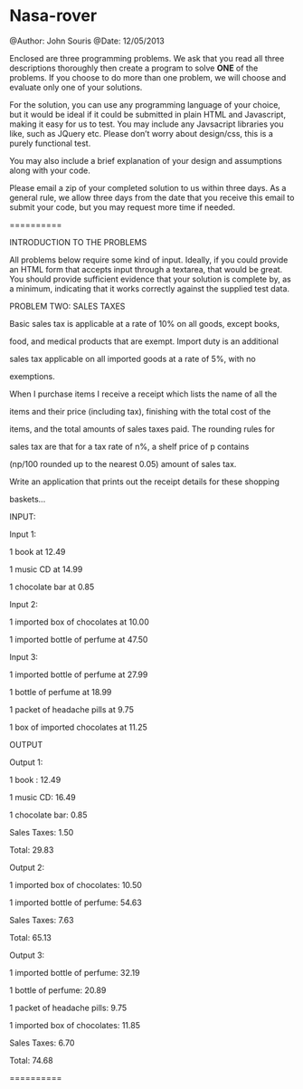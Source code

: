 Nasa-rover
==========
@Author: John Souris
@Date: 12/05/2013

Enclosed are three programming problems.  We ask that you read all three descriptions thoroughly then create a program to solve **ONE** of the problems.
If you choose to do more than one problem, we will choose and evaluate only one of your solutions.

For the solution, you can use any programming language of your choice, but it would be ideal if it could be submitted in plain HTML and Javascript, making it easy for us to test.
You may include any Javsacript libraries you like, such as JQuery etc. Please don’t worry about design/css, this is a purely functional test.

You may also include a brief explanation of your design and assumptions along with your code.

Please email a zip of your completed solution to us within three days.  As a general rule, we allow three days from the date that you receive this email to submit your code, but you may request more time if needed.

==========

INTRODUCTION TO THE PROBLEMS

All problems below require some kind of input. Ideally, if you could provide an HTML form that accepts input through a textarea, that would be great.
You should provide sufficient evidence that your solution is complete by, as a minimum, indicating that it works correctly against the supplied test data.


PROBLEM TWO: SALES TAXES

 

Basic sales tax is applicable at a rate of 10% on all goods, except books,

food, and medical products that are exempt. Import duty is an additional

sales tax applicable on all imported goods at a rate of 5%, with no

exemptions.

 

When I purchase items I receive a receipt which lists the name of all the

items and their price (including tax), finishing with the total cost of the

items, and the total amounts of sales taxes paid. The rounding rules for

sales tax are that for a tax rate of n%, a shelf price of p contains

(np/100 rounded up to the nearest 0.05) amount of sales tax.

 

Write an application that prints out the receipt details for these shopping

baskets...

INPUT:

 

Input 1:

1 book at 12.49

1 music CD at 14.99

1 chocolate bar at 0.85

 

Input 2:

1 imported box of chocolates at 10.00

1 imported bottle of perfume at 47.50

 

Input 3:

1 imported bottle of perfume at 27.99

1 bottle of perfume at 18.99

1 packet of headache pills at 9.75

1 box of imported chocolates at 11.25

 

OUTPUT

 

Output 1:

1 book : 12.49

1 music CD: 16.49

1 chocolate bar: 0.85

Sales Taxes: 1.50

Total: 29.83

 

Output 2:

1 imported box of chocolates: 10.50

1 imported bottle of perfume: 54.63

Sales Taxes: 7.63

Total: 65.13

 

Output 3:

1 imported bottle of perfume: 32.19

1 bottle of perfume: 20.89

1 packet of headache pills: 9.75

1 imported box of chocolates: 11.85

Sales Taxes: 6.70

Total: 74.68

==========